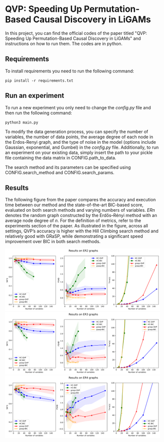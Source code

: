 # QVP: Speeding Up Permutation-Based Causal Discovery in LiGAMs

In this project, you can find the official codes of the paper titled "QVP: Speeding Up Permutation-Based Causal Discovery in LiGAMs" and instructions on how to run them. The codes are in python. 

## Requirements

To install requirements you need to run the following command:

```setup
pip install -r requirements.txt
```


## Run an experiment

To run a new experiment you only need to change the *config.py* file and then run the following command:

```setup
python3 main.py
```

To modify the data generation process, you can specify the number of variables, the number of data points, the average degree of each node in the Erdos-Renyi graph, and the type of noise in the model (options include Gaussian, exponential, and Gumbel) in the *config.py* file. Additionally, to run an experiment on your existing data, simply insert the path to your pickle file containing the data matrix in CONFIG.path_to_data.

The search method and its parameters can be specified using CONFIG.search_method and CONFIG.search_params.

## Results  

The following figure from the paper compares the accuracy and execution time between our method and the state-of-the-art BIC-based score, evaluated on both search methods and varying numbers of variables. $ERn$ denotes the random graph constructed by the Erdős–Rényi method with an average node degree of $n$. For the definition of metrics, refer to the experiments section of the paper. As illustrated in the figure, across all settings, QVP’s accuracy is higher with the Hill Climbing search method and relatively good with GRaSP, while demonstrating a significant speed improvement over BIC in both search methods.

![](figs/ER2-normal.png)
![](figs/ER3-normal.png)
![](figs/ER4-normal.png)
